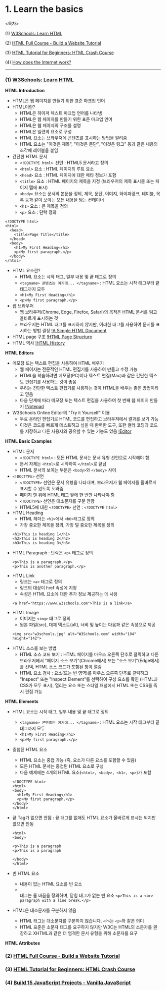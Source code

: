 # 1. Learn the basics

<목차>

(1) [W3Schools: Learn HTML](#1-w3schools-learn-htmlhttpswwww3schoolscomhtmlhtmlintroasp)

(2) [HTML Full Course - Build a Website Tutorial](#2-html-full-course---build-a-website-tutorialhttpswwwyoutubecomwatchvpqn-pnxpavg)

(3) [HTML Tutorial for Beginners: HTML Crash Course](#3-html-tutorial-for-beginners-html-crash-coursehttpswwwyoutubecomwatchvqz0agyrrlhu)

(4) [How does the Internet work?](#4-build-15-javascript-projects---vanilla-javascripthttpswwwyoutubecomwatchv3phxvlpokf4)

---

### (1) [W3Schools: Learn HTML](https://www.w3schools.com/html/html_intro.asp)

**HTML Introduction**

- HTML은 웹 페이지를 만들기 위한 표준 마크업 언어
- HTML이란?
  - HTML은 하이퍼 텍스트 마크업 언어를 나타냄
  - HTML은 웹 페이지를 만들기 위한 표준 마크업 언어
  - HTML은 웹 페이지의 구조를 설명
  - HTML은 일련의 요소로 구성
  - HTML 요소는 브라우저에 콘텐츠를 표시하는 방법을 알려줌
  - HTML 요소는 "이것은 제목", "이것은 문단", "이것은 링크" 등과 같은 내용의 조각에 레이블을 붙임
- 간단한 HTML 문서
  - `<!DOCTYPE html> `선언 : HTML5 문서라고 정의
  - `<html>` 요소 : HTML 페이지의 루트 요소
  - `<head>` 요소 : HTML 페이지에 대한 메타 정보가 포함
  - `<title>` 요소 : HTML 페이지의 제목을 지정 (브라우저의 제목 표시줄 또는 페이지 탭에 표시)
  - `<body>` 요소는 문서의 본문을 정의, 제목, 문단, 이미지, 하이퍼링크, 테이블, 목록 등과 같이 보이는 모든 내용을 담는 컨테이너
  - `<h1>` 요소 : 큰 제목을 정의
  - `<p>` 요소 : 단락 정의

```
<!DOCTYPE html>
<html>
  <head>
    <title>Page Title</title>
  </head>
  <body>
    <h1>My First Heading</h1>
    <p>My first paragraph.</p>
  </body>
</html>
```

- HTML 요소란?
  - HTML 요소는 시작 태그, 일부 내용 및 끝 태그로 정의
  - `<tagname> 콘텐츠는 여기에... </tagname>` : HTML 요소는 시작 태그부터 끝 태그까지 모두
  - `<h1>My First Heading</h1>`
  - `<p>My first paragraph.</p>`
- 웹 브라우저
  - 웹 브라우저(Chrome, Edge, Firefox, Safari)의 목적은 HTML 문서를 읽고 올바르게 표시하는 것
  - 브라우저는 HTML 태그를 표시하지 않지만, 이러한 태그를 사용하여 문서를 표시하는 방법 결정
    [!A Simple HTML Document](./img/A%20Simple%20HTML%20Document.png)
- HTML page 구조
  [!HTML Page Structure](./img/HTML%20Page%20Structure.png)
- HTML 역사
  [!HTML History](./img/HTML%20History.png)

**HTML Editors**

- 메모장 또는 텍스트 편집을 사용하여 HTML 배우기
  - 웹 페이지는 전문적인 HTML 편집기를 사용하여 만들고 수정 가능
  - HTML을 학습하려면 메모장(PC)이나 텍스트 편집(Mac)과 같은 간단한 텍스트 편집기를 사용하는 것이 좋음
  - 우리는 간단한 텍스트 편집기를 사용하는 것이 HTML을 배우는 좋은 방법이라고 믿음
  - 다음 단계에 따라 메모장 또는 텍스트 편집을 사용하여 첫 번째 웹 페이지 만들기
    [!Notepad](./img/Notepad.png)
- W3Schools Online Editor의 "Try it Yourself" 이용
  - 무료 온라인 편집기로 HTML 코드를 편집하고 브라우저에서 결과를 보기 가능
  - 이것은 코드를 빠르게 테스트하고 싶을 때 완벽한 도구, 또한 컬러 코딩과 코드를 저장하고 다른 사용자와 공유할 수 있는 기능도 있음
    [!Editor](./img/Editor.png)

**HTML Basic Examples**

- HTML 문서
  - `<!DOCTYPE html>` : 모든 HTML 문서는 문서 유형 선언으로 시작해야 함
  - 문서 자체는 `<html>`로 시작하여 `</html>`로 끝남
  - HTML 문서의 보이는 부분은 `<body>`와 `</body>` 사이
- `<!DOCTYPE>` 선언
  - `<!DOCTYPE>` 선언은 문서 유형을 나타내며, 브라우저가 웹 페이지를 올바르게 표시할 수 있도록 도와줌
  - 페이지 맨 위에 HTML 태그 앞에 한 번만 나타나야 함
  - `<!DOCTYPE>` 선언은 대소문자를 구분 안함
  - HTML5에 대한 `<!DOCTYPE>` 선언 : `<!DOCTYPE html>`
- HTML Heading
  - HTML 헤더는 `<h1>`에서 `<h6>`태그로 정의
  - 가장 중요한 제목을 정의, 가장 덜 중요한 제목을 정의
  ```
  <h1>This is heading 1</h1>
  <h2>This is heading 2</h2>
  <h3>This is heading 3</h3>
  ```
- HTML Paragraph : 단락은 `<p>` 태그로 정의
  ```
  <p>This is a paragraph.</p>
  <p>This is another paragraph.</p>
  ```
- HTML Link
  - 링크는 `<a>` 태그로 정의
  - 링크의 대상이 href 속성에 지정
  - 속성은 HTML 요소에 대한 추가 정보 제공하는 데 사용
  ```
  <a href="https://www.w3schools.com">This is a link</a>
  ```
- HTML Image
  - 이미지는 `<img>` 태그로 정의
  - 원본 파일(src), 대체 텍스트(alt), 너비 및 높이는 다음과 같은 속성으로 제공
  ```
  <img src="w3schools.jpg" alt="W3Schools.com" width="104" height="142">
  ```
- HTML 소스를 보는 방법
  - HTML 소스 코드 보기 : HTML 페이지를 마우스 오른쪽 단추로 클릭하고 다른 브라우저에서 "페이지 소스 보기"(Chrome에서) 또는 "소스 보기"(Edge에서)를 선택, HTML 소스 코드가 포함된 창이 열림
  - HTML 요소 검사 : 요소(또는 빈 영역)를 마우스 오른쪽 단추로 클릭하고 "Inspect" 또는 "Inspect Element"를 선택하여 구성 요소를 확인 (HTML과 CSS가 모두 표시), 열리는 요소 또는 스타일 패널에서 HTML 또는 CSS를 즉시 편집 가능

**HTML Elements**

- HTML 요소는 시작 태그, 일부 내용 및 끝 태그로 정의
  - `<tagname> 콘텐츠는 여기에... </tagname>` : HTML 요소는 시작 태그부터 끝 태그까지 모두
  - `<h1>My First Heading</h1>`
  - `<p>My first paragraph.</p>`
- 중첩된 HTML 요소

  - HTML 요소는 중첩 가능 (즉, 요소가 다른 요소를 포함할 수 있음)
  - 모든 HTML 문서는 중첩된 HTML 요소로 구성
  - 다음 예제에는 4개의 HTML 요소(`<html>, <body>, <h1>, <p>`)가 포함

  ```
  <!DOCTYPE html>
  <html>
  <body>
    <h1>My First Heading</h1>
    <p>My first paragraph.</p>
  </body>
  </html>
  ```

- 끝 Tag가 없으면 안됨 : 끝 태그를 없애도 HTML 요소가 올바르게 표시는 되지만 없으면 안됨

  ```
  <html>
  <body>

  <p>This is a paragraph
  <p>This is a paragraph

  </body>
  </html>
  ```

- 빈 HTML 요소
  - 내용이 없는 HTML 요소를 빈 요소
  - <br> 태그는 줄 바꿈을 정의하며, 닫힘 태그가 없는 빈 요소
    `<p>This is a <br> paragraph with a line break.</p>`
- HTML은 대소문자를 구분하지 않음
  - HTML 태그는 대소문자를 구분하지 않습니다. `<P>`는 `<p>`와 같은 의미
  - HTML 표준은 소문자 태그를 요구하지 않지만 W3C는 HTML의 소문자를 권장하고 XHTML과 같은 더 엄격한 문서 유형을 위해 소문자를 요구

**HTML Attributes**

### (2) [HTML Full Course - Build a Website Tutorial](https://www.youtube.com/watch?v=pQN-pnXPaVg)

### (3) [HTML Tutorial for Beginners: HTML Crash Course](https://www.youtube.com/watch?v=qz0aGYrrlhU)

### (4) [Build 15 JavaScript Projects - Vanilla JavaScript](https://www.youtube.com/watch?v=3PHXvlpOkf4)

```

```
